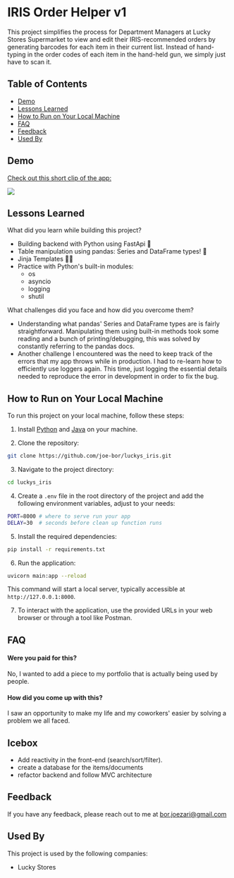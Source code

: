 # IRIS Order Helper v1

This project simplifies the process for Department Managers at Lucky Stores Supermarket to view and edit their IRIS-recommended orders by generating barcodes for each item in their current list. Instead of hand-typing in the order codes of each item in the hand-held gun, we simply just have to scan it.

## Table of Contents

- [Demo](#demo)
- [Lessons Learned](#lessons-learned)
- [How to Run on Your Local Machine](#how-to-run-on-your-local-machine)
- [FAQ](#faq)
- [Feedback](#feedback)
- [Used By](#used-by)

## Demo

<div>
    <a href="https://www.loom.com/share/fbe32a7b4ad540589008d28515db4a6a" target='_blank'>
      <p>Check out this short clip of the app:</p>
    </a>
    <a href="https://www.loom.com/share/fbe32a7b4ad540589008d28515db4a6a" target='_blank'>
      <img style="max-width:300px;" src="https://cdn.loom.com/sessions/thumbnails/fbe32a7b4ad540589008d28515db4a6a-with-play.gif">
    </a>
  </div>

## Lessons Learned

What did you learn while building this project?

- Building backend with Python using FastApi 🐍
- Table manipulation using pandas: Series and DataFrame types! 🐼
- Jinja Templates 🥷🏼
- Practice with Python's built-in modules:
  - os
  - asyncio
  - logging
  - shutil

What challenges did you face and how did you overcome them?

- Understanding what pandas' Series and DataFrame types are is fairly straightforward. Manipulating them using built-in methods took some reading and a bunch of printing/debugging, this was solved by constantly referring to the pandas docs.
- Another challenge I encountered was the need to keep track of the errors that my app throws while in production. I had to re-learn how to efficiently use loggers again. This time, just logging the essential details needed to reproduce the error in development in order to fix the bug.

## How to Run on Your Local Machine

To run this project on your local machine, follow these steps:

1. Install [Python](https://www.python.org/downloads/) and [Java](https://www.oracle.com/java/technologies/javase-jdk11-downloads.html) on your machine.

2. Clone the repository:

```bash
git clone https://github.com/joe-bor/luckys_iris.git
```

3. Navigate to the project directory:

```bash
cd luckys_iris
```

4. Create a `.env` file in the root directory of the project and add the following environment variables, adjust to your needs:

```bash
PORT=8000 # where to serve run your app
DELAY=30  # seconds before clean up function runs
```

5. Install the required dependencies:

```bash
pip install -r requirements.txt
```

6. Run the application:

```bash
uvicorn main:app --reload
```

This command will start a local server, typically accessible at `http://127.0.0.1:8000`.

7. To interact with the application, use the provided URLs in your web browser or through a tool like Postman.

## FAQ

#### Were you paid for this?

No, I wanted to add a piece to my portfolio that is actually being used by people.

#### How did you come up with this?

I saw an opportunity to make my life and my coworkers' easier by solving a problem we all faced.

## Icebox

- Add reactivity in the front-end (search/sort/filter).
- create a database for the items/documents
- refactor backend and follow MVC architecture

## Feedback

If you have any feedback, please reach out to me at bor.joezari@gmail.com

## Used By

This project is used by the following companies:

- Lucky Stores
